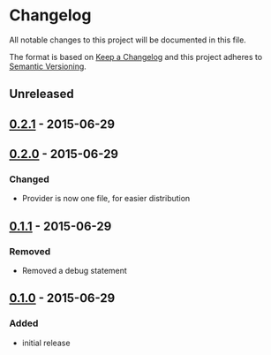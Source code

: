 # Changelog
All notable changes to this project will be documented in this file.

The format is based on [Keep a Changelog](http://keepachangelog.com/en/1.0.0/)
and this project adheres to [Semantic Versioning](http://semver.org/spec/v2.0.0.html).

## Unreleased

## [0.2.1] - 2015-06-29

## [0.2.0] - 2015-06-29
### Changed
- Provider is now one file, for easier distribution

## [0.1.1] - 2015-06-29
### Removed
- Removed a debug statement

## [0.1.0] - 2015-06-29
### Added
- initial release

[Unreleased]: https://github.com/cyberark/summon-keyring/compare/v0.2.1...HEAD
[0.2.1]: https://github.com/cyberark/summon-keyring/compare/v0.2.0...v0.2.1
[0.2.0]: https://github.com/cyberark/summon-keyring/compare/v0.1.1...v0.2.0
[0.1.1]: https://github.com/cyberark/summon-keyring/compare/v0.1.0...v0.1.1
[0.1.0]: https://github.com/cyberark/summon-keyring/releases/tag/v0.1.0
